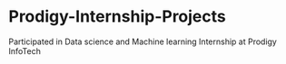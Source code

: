 # Prodigy-Internship-Projects
Participated in Data science and Machine learning Internship at Prodigy InfoTech 

